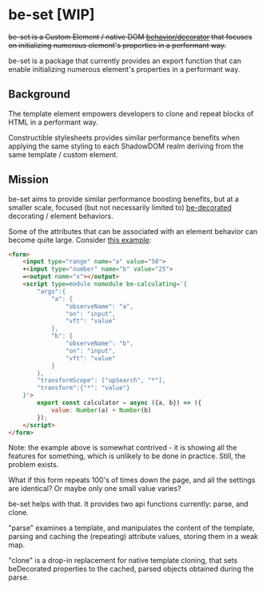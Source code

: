 # be-set [WIP]

~~be-set is a Custom Element / native DOM [behavior/decorator](https://github.com/bahrus/xtal-decor) that focuses on initializing numerous element's  properties  in a performant way.~~

be-set is a package that currently provides an export function that can enable initializing numerous element's properties in a performant way.

## Background

The template element empowers developers to clone and repeat blocks of HTML in a performant way.  

Constructible stylesheets provides similar performance benefits when applying the same styling to each ShadowDOM realm deriving from the same template / custom element.

## Mission

be-set aims to provide similar performance boosting benefits, but at a smaller scale, focused (but not necessarily limited to) [be-decorated](https://github.com/bahrus/be-decorated) decorating / element behaviors.

Some of the attributes that can be associated with an element behavior can become quite large.  Consider [this example](https://github.com/bahrus/be-calculating#example-1):

```html
<form>
    <input type="range" name="a" value="50">
    +<input type="number" name="b" value="25">
    =<output name="x"></output>
    <script type=module nomodule be-calculating='{
        "args":{
            "a": {
                "observeName": "a",
                "on": "input",
                "vft": "value"
            },
            "b": {
                "observeName": "b",
                "on": "input",
                "vft": "value"
            }
        },
        "transformScope": ["upSearch", "*"],
        "transform":{"*": "value"}
    }'>        
        export const calculator = async ({a, b}) => ({
            value: Number(a) + Number(b)
        });
    </script>
</form>
```

Note: the example above is somewhat contrived - it is showing all the features for something, which is unlikely to be done in practice.  Still, the problem exists.

What if this form repeats 100's of times down the page, and all the settings are identical?  Or maybe only one small value varies? 

be-set helps with that.  It provides two api functions currently:  parse, and clone.

"parse" examines a template, and manipulates the content of the template, parsing and caching the (repeating) attribute values, storing them in a weak map.

"clone" is a drop-in replacement for native template cloning, that sets beDecorated properties to the cached, parsed objects obtained during the parse.